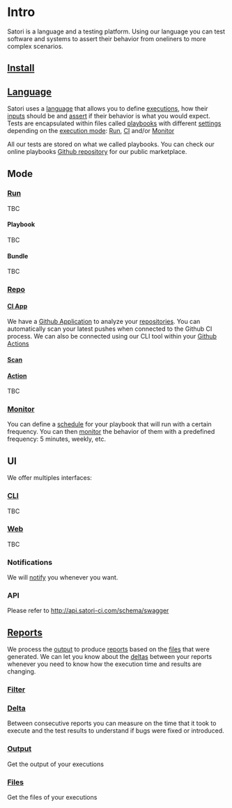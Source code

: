 # Intro

Satori is a language and a testing platform. Using our language you can test software and systems to assert their behavior from oneliners to more complex scenarios.

## [Install](install.md)

## [Language](language.md)
Satori uses a [language](language.md) that allows you to define [executions](language_execution.md), how their [inputs](language_inputs.md) should be and [assert](language_asserts.md) if their behavior is what you would expect. Tests are encapsulated within files called [playbooks](language_playbooks.md) with different [settings](language_settings.md) depending on the [execution mode](execution.md): [Run](execution_run.md), [CI](execution_ci.md) and/or [Monitor](execution_monitor.md)

All our tests are stored on what we called playbooks. You can check our online playbooks [Github repository](https://github.com/satorici/playbooks/) for our public marketplace.

## Mode

### [Run](execution_run.md)

TBC

#### Playbook

TBC

#### Bundle

TBC

### [Repo](repo.md)

#### [CI App](repo_ci.md)
We have a [Github Application](https://github.com/apps/satorici) to analyze your [repositories](repo.md).
You can automatically scan your latest pushes when connected to the Github CI process. We can also be connected using our CLI tool within your [Github Actions](execution_github_action.md)

#### [Scan](repo_scan.md)

#### [Action](repo_action.md)


TBC

### [Monitor](execution_monitor.md)

You can define a [schedule](settings.md) for your playbook that will run with a certain frequency. You can then [monitor](execution_monitor.md) the behavior of them with a predefined frequency: 5 minutes, weekly, etc.

## UI

We offer multiples interfaces:

### [CLI](ui_cli.md)

TBC


### [Web](ui_web.md)

TBC

### Notifications

We will [notify](notifications.md) you whenever you want. 

### API

Please refer to http://api.satori-ci.com/schema/swagger

## [Reports](reports.md)

We process the [output](output.md) to produce [reports](reports.md) based on the [files](files.md) that were generated. We can let you know about the [deltas](delta.md) between your reports whenever you need to know how the execution time and results are changing.

### [Filter](report_filter.md)

### [Delta](report_delta.md)

Between consecutive reports you can measure on the time that it took to execute and the test results to understand if bugs were fixed or introduced.

### [Output](report_output.md)

Get the output of your executions

### [Files](report_files.md)

Get the files of your executions
